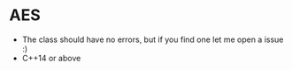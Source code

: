 # AES

* The class should have no errors, but if you find one let me open a issue :)
* C++14 or above
